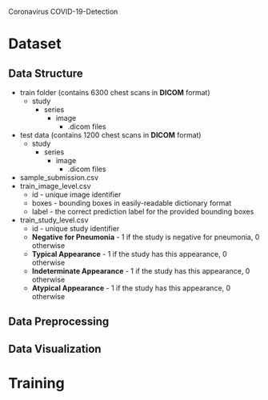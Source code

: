 Coronavirus COVID-19-Detection


# Dataset

## Data Structure
- train folder (contains 6300 chest scans in **DICOM** format)
    - study
       - series
           - image
               - .dicom files
- test data   (contains 1200 chest scans in **DICOM** format)
    - study
       - series
           - image
               - .dicom files
-  sample_submission.csv
-  train_image_level.csv
     - id - unique image identifier
     - boxes - bounding boxes in easily-readable dictionary format
     - label - the correct prediction label for the provided bounding boxes
-  train_study_level.csv 
     - id - unique study identifier
     - **Negative for Pneumonia** - 1 if the study is negative for pneumonia, 0 otherwise
     - **Typical Appearance** - 1 if the study has this appearance, 0 otherwise
     - **Indeterminate Appearance**  - 1 if the study has this appearance, 0 otherwise
     - **Atypical Appearance**  - 1 if the study has this appearance, 0 otherwise 


## Data Preprocessing
## Data Visualization
# Training


